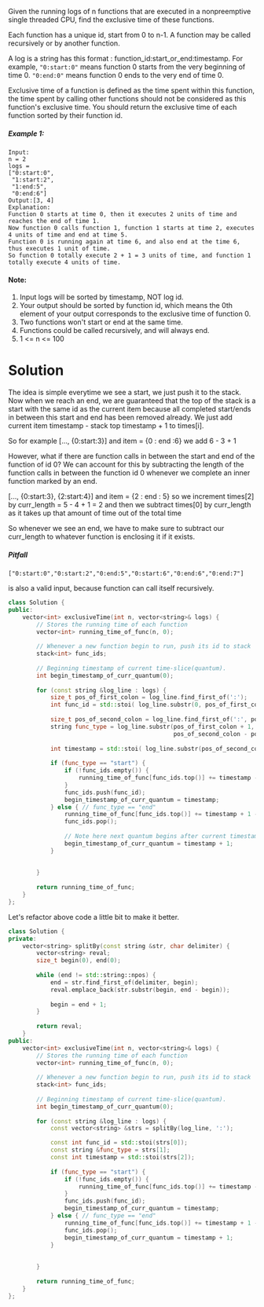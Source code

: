 Given the running logs of n functions that are executed in a nonpreemptive single threaded CPU, find the exclusive time of these functions.

Each function has a unique id, start from 0 to n-1. A function may be called recursively or by another function.

A log is a string has this format : function_id:start_or_end:timestamp. For example, ```"0:start:0"``` means function 0 starts from the very beginning of time 0. ```"0:end:0"``` means function 0 ends to the very end of time 0.

Exclusive time of a function is defined as the time spent within this function, the time spent by calling other functions should not be considered as this function's exclusive time. You should return the exclusive time of each function sorted by their function id.

##### Example 1:

```
Input:
n = 2
logs = 
["0:start:0",
 "1:start:2",
 "1:end:5",
 "0:end:6"]
Output:[3, 4]
Explanation:
Function 0 starts at time 0, then it executes 2 units of time and reaches the end of time 1. 
Now function 0 calls function 1, function 1 starts at time 2, executes 4 units of time and end at time 5.
Function 0 is running again at time 6, and also end at the time 6, thus executes 1 unit of time. 
So function 0 totally execute 2 + 1 = 3 units of time, and function 1 totally execute 4 units of time.
```


#### Note:

1. Input logs will be sorted by timestamp, NOT log id.
2. Your output should be sorted by function id, which means the 0th element of your output corresponds to the exclusive time of function 0.
3. Two functions won't start or end at the same time.
4. Functions could be called recursively, and will always end.
5. 1 <= n <= 100

# Solution


The idea is simple everytime we see a start, we just push it to the stack. Now when we reach an end, we are guaranteed that the top of the stack is a start with the same id as the current item because all completed start/ends in between this start and end has been removed already. We just add current item timestamp - stack top timestamp + 1 to times[i].

So for example
[..., {0:start:3}] and item = {0 : end :6} we add 6 - 3 + 1

However, what if there are function calls in between the start and end of the function of id 0? We can account for this by subtracting the length of the function calls in between the function id 0 whenever we complete an inner function marked by an end.

[..., {0:start:3}, {2:start:4}] and item = {2 : end : 5} so we increment times[2] by curr_length = 5 - 4 + 1 = 2 and then we subtract times[0] by curr_length as it takes up that amount of time out of the total time

So whenever we see an end, we have to make sure to subtract our curr_length to whatever function is enclosing it if it exists.


##### Pitfall

```
["0:start:0","0:start:2","0:end:5","0:start:6","0:end:6","0:end:7"]
```

is also a valid input, because function can call itself recursively.

```cpp
class Solution {
public:
    vector<int> exclusiveTime(int n, vector<string>& logs) {
        // Stores the running time of each function
        vector<int> running_time_of_func(n, 0);
        
        // Whenever a new function begin to run, push its id to stack
        stack<int> func_ids;
        
        // Beginning timestamp of current time-slice(quantum).
        int begin_timestamp_of_curr_quantum(0);
        
        for (const string &log_line : logs) {
            size_t pos_of_first_colon = log_line.find_first_of(':');
            int func_id = std::stoi( log_line.substr(0, pos_of_first_colon) );
            
            size_t pos_of_second_colon = log_line.find_first_of(':', pos_of_first_colon + 1);
            string func_type = log_line.substr(pos_of_first_colon + 1, 
                                               pos_of_second_colon - pos_of_first_colon - 1);
            
            int timestamp = std::stoi( log_line.substr(pos_of_second_colon + 1) );
            
            if (func_type == "start") {
                if (!func_ids.empty()) {
                    running_time_of_func[func_ids.top()] += timestamp - begin_timestamp_of_curr_quantum;
                }
                func_ids.push(func_id);
                begin_timestamp_of_curr_quantum = timestamp;
            } else { // func_type == "end"
                running_time_of_func[func_ids.top()] += timestamp + 1 - begin_timestamp_of_curr_quantum;
                func_ids.pop();
                
                // Note here next quantum begins after current timestamp
                begin_timestamp_of_curr_quantum = timestamp + 1;
            }
            
            
        }
        
        return running_time_of_func;
    }
};
```

Let's refactor above code a little bit to make it better. 

```cpp
class Solution {
private:
    vector<string> splitBy(const string &str, char delimiter) {
        vector<string> reval;
        size_t begin(0), end(0); 
        
        while (end != std::string::npos) {
            end = str.find_first_of(delimiter, begin);
            reval.emplace_back(str.substr(begin, end - begin));
            
            begin = end + 1;
        }
        
        return reval;
    }
public:
    vector<int> exclusiveTime(int n, vector<string>& logs) {
        // Stores the running time of each function
        vector<int> running_time_of_func(n, 0);
        
        // Whenever a new function begin to run, push its id to stack
        stack<int> func_ids;
        
        // Beginning timestamp of current time-slice(quantum).
        int begin_timestamp_of_curr_quantum(0);
        
        for (const string &log_line : logs) {
            const vector<string> &strs = splitBy(log_line, ':');

            const int func_id = std::stoi(strs[0]);
            const string &func_type = strs[1];
            const int timestamp = std::stoi(strs[2]);
            
            if (func_type == "start") {
                if (!func_ids.empty()) {
                    running_time_of_func[func_ids.top()] += timestamp - begin_timestamp_of_curr_quantum;
                }
                func_ids.push(func_id);
                begin_timestamp_of_curr_quantum = timestamp;
            } else { // func_type == "end"
                running_time_of_func[func_ids.top()] += timestamp + 1 - begin_timestamp_of_curr_quantum;
                func_ids.pop();
                begin_timestamp_of_curr_quantum = timestamp + 1;
            }
            
            
        }
        
        return running_time_of_func;
    }
};
```
